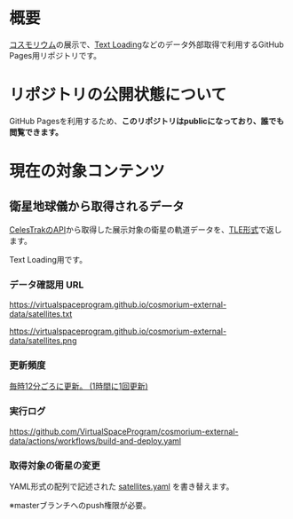 概要
====
[コスモリウム]の展示で、[Text Loading]などのデータ外部取得で利用するGitHub Pages用リポジトリです。

[コスモリウム]: https://virtualspaceprogram.org/information/2022-10-14-COSMORIUMannounce "『VR宇宙博物館 コスモリウム』は、「人はなぜ宇宙に惹かれるのか？」を基本テーマに、VRならではの展示を経てその自らの答えを探すワールドです。"
[Text Loading]: https://creators.vrchat.com/worlds/udon/string-loading/ "String Loading allows you to download text files from the internet and use them in your VRChat world."

リポジトリの公開状態について
============================
GitHub Pagesを利用するため、**このリポジトリはpublicになっており、誰でも閲覧できます。**

現在の対象コンテンツ
====================
衛星地球儀から取得されるデータ
------------------------------
[CelesTrakのAPI]から取得した展示対象の衛星の軌道データを、[TLE形式]で返します。

Text Loading用です。

[CelesTrakのAPI]: https://celestrak.org/NORAD/documentation/gp-data-formats.php
[TLE形式]: https://ja.wikipedia.org/wiki/2%E8%A1%8C%E8%BB%8C%E9%81%93%E8%A6%81%E7%B4%A0%E5%BD%A2%E5%BC%8F "2行軌道要素形式は、アメリカ航空宇宙局 (NASA) と北アメリカ航空宇宙防衛司令部 (NORAD) が現在でも使用している、人工衛星の地心座標系におけるケプラー軌道要素のテキスト形式のフォーマットである。"

### データ確認用 URL
https://virtualspaceprogram.github.io/cosmorium-external-data/satellites.txt

https://virtualspaceprogram.github.io/cosmorium-external-data/satellites.png

### 更新頻度
[毎時12分ごろに更新。 (1時間に1回更新)](./.github/workflows/build-and-deploy.yaml#L2-L4)

### 実行ログ
https://github.com/VirtualSpaceProgram/cosmorium-external-data/actions/workflows/build-and-deploy.yaml

### 取得対象の衛星の変更
YAML形式の配列で記述された [satellites.yaml] を書き替えます。

※masterブランチへのpush権限が必要。

[satellites.yaml]: ./satellites.yaml

